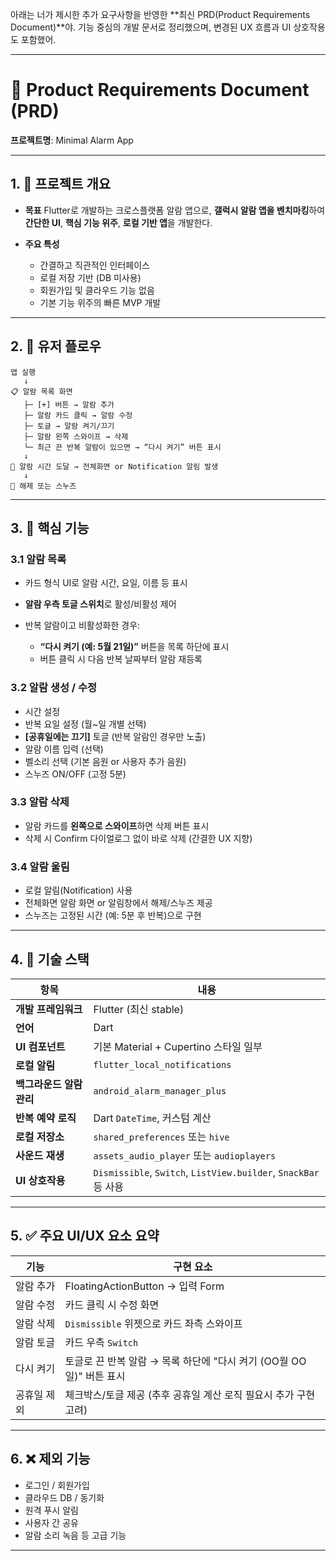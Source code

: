아래는 너가 제시한 추가 요구사항을 반영한 \*\*최신 PRD(Product Requirements Document)\*\*야. 기능 중심의 개발 문서로 정리했으며, 변경된 UX 흐름과 UI 상호작용도 포함했어.

---

# 📄 Product Requirements Document (PRD)

**프로젝트명**: Minimal Alarm App

---

## 1. 📌 프로젝트 개요

- **목표**
  Flutter로 개발하는 크로스플랫폼 알람 앱으로, **갤럭시 알람 앱을 벤치마킹**하여 **간단한 UI**, **핵심 기능 위주**, **로컬 기반 앱**을 개발한다.

- **주요 특성**

  - 간결하고 직관적인 인터페이스
  - 로컬 저장 기반 (DB 미사용)
  - 회원가입 및 클라우드 기능 없음
  - 기본 기능 위주의 빠른 MVP 개발

---

## 2. 👤 유저 플로우

```
앱 실행
   ↓
📋 알람 목록 화면
   ├─ [+] 버튼 → 알람 추가
   ├─ 알람 카드 클릭 → 알람 수정
   ├─ 토글 → 알람 켜기/끄기
   ├─ 알람 왼쪽 스와이프 → 삭제
   └─ 최근 끈 반복 알람이 있으면 → “다시 켜기” 버튼 표시
   ↓
📲 알람 시간 도달 → 전체화면 or Notification 알림 발생
   ↓
🔕 해제 또는 스누즈
```

---

## 3. 🔧 핵심 기능

### 3.1 알람 목록

- 카드 형식 UI로 알람 시간, 요일, 이름 등 표시
- **알람 우측 토글 스위치**로 활성/비활성 제어
- 반복 알람이고 비활성화한 경우:

  - **“다시 켜기 (예: 5월 21일)”** 버튼을 목록 하단에 표시
  - 버튼 클릭 시 다음 반복 날짜부터 알람 재등록

### 3.2 알람 생성 / 수정

- 시간 설정
- 반복 요일 설정 (월\~일 개별 선택)
- **\[공휴일에는 끄기]** 토글 (반복 알람인 경우만 노출)
- 알람 이름 입력 (선택)
- 벨소리 선택 (기본 음원 or 사용자 추가 음원)
- 스누즈 ON/OFF (고정 5분)

### 3.3 알람 삭제

- 알람 카드를 **왼쪽으로 스와이프**하면 삭제 버튼 표시
- 삭제 시 Confirm 다이얼로그 없이 바로 삭제 (간결한 UX 지향)

### 3.4 알람 울림

- 로컬 알림(Notification) 사용
- 전체화면 알람 화면 or 알림창에서 해제/스누즈 제공
- 스누즈는 고정된 시간 (예: 5분 후 반복)으로 구현

---

## 4. 🧪 기술 스택

| 항목                     | 내용                                                            |
| ------------------------ | --------------------------------------------------------------- |
| **개발 프레임워크**      | Flutter (최신 stable)                                           |
| **언어**                 | Dart                                                            |
| **UI 컴포넌트**          | 기본 Material + Cupertino 스타일 일부                           |
| **로컬 알림**            | `flutter_local_notifications`                                   |
| **백그라운드 알람 관리** | `android_alarm_manager_plus`                                    |
| **반복 예약 로직**       | Dart `DateTime`, 커스텀 계산                                    |
| **로컬 저장소**          | `shared_preferences` 또는 `hive`                                |
| **사운드 재생**          | `assets_audio_player` 또는 `audioplayers`                       |
| **UI 상호작용**          | `Dismissible`, `Switch`, `ListView.builder`, `SnackBar` 등 사용 |

---

## 5. ✅ 주요 UI/UX 요소 요약

| 기능        | 구현 요소                                                           |
| ----------- | ------------------------------------------------------------------- |
| 알람 추가   | FloatingActionButton → 입력 Form                                    |
| 알람 수정   | 카드 클릭 시 수정 화면                                              |
| 알람 삭제   | `Dismissible` 위젯으로 카드 좌측 스와이프                           |
| 알람 토글   | 카드 우측 `Switch`                                                  |
| 다시 켜기   | 토글로 끈 반복 알람 → 목록 하단에 "다시 켜기 (OO월 OO일)" 버튼 표시 |
| 공휴일 제외 | 체크박스/토글 제공 (추후 공휴일 계산 로직 필요시 추가 구현 고려)    |

---

## 6. ❌ 제외 기능

- 로그인 / 회원가입
- 클라우드 DB / 동기화
- 원격 푸시 알림
- 사용자 간 공유
- 알람 소리 녹음 등 고급 기능

---
